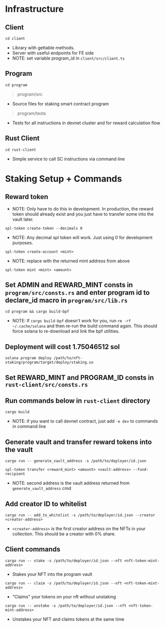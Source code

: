 # Infrastructure

## Client
`cd client`
- Library with gettable methods.
- Server with useful endpoints for FE side
- NOTE: set variable program_id in `client/src/client.ts`

## Program
`cd program`
> program/src
- Source files for staking smart contract program

>program/tests
- Tests for all instructions in devnet cluster and for reward calculation flow

## Rust Client
`cd rust-client`
- Simple service to call SC instructions via command line

# Staking Setup + Commands

## Reward token

- NOTE: Only have to do this in development. In production, the reward token should already exist and you just have to transfer some into the vault later.

`spl-token create-token --decimals 0`

- NOTE: Any decimal spl token will work. Just using 0 for development purposes.

`spl-token create-account <mint>`

- NOTE: replace <mint> with the returned mint address from above

`spl-token mint <mint> <amount>`

## Set ADMIN and REWARD_MINT consts in `program/src/consts.rs` and  enter program id to declare_id macro in `program/src/lib.rs`

`cd program && cargo build-bpf`

- NOTE: If `cargo build-bpf` doesn't work for you, run `rm -rf ~/.cache/solana` and then re-run the build command again. This should force solana to re-download and link the bpf utilities.

## Deployment will cost 1.75046512 sol

`solana program deploy /path/to/nft-staking/program/target/deploy/staking.so`

## Set REWARD_MINT and PROGRAM_ID consts in `rust-client/src/consts.rs`

## Run commands below in `rust-client` directory

`cargo build`

- NOTE: if you want to call devnet contract, just add `-e dev` to commands in command line

## Generate vault and transfer reward tokens into the vault

`cargo run -- generate_vault_address -s /path/to/deployer/id.json`

`spl-token transfer <reward_mint> <amount> <vault-address> --fund-recipient`

- NOTE: second address is the vault address returned from `generate_vault_address` cmd

## Add creator ID to whitelist

`cargo run -- add_to_whitelist -s /path/to/deployer/id.json --creator <creator-address>`

- `<creator-address>` is the first creator address on the NFTs in your collection. This should be a creator with 0% share.

## Client commands

`cargo run -- stake -s /path/to/deployer/id.json --nft <nft-token-mint-address>`

- Stakes your NFT into the program vault

`cargo run -- claim -s /path/to/deployer/id.json --nft <nft-token-mint-address>`

- "Claims" your tokens on your nft without unstaking

`cargo run -- unstake -s /path/to/deployer/id.json --nft <nft-token-mint-address>`

- Unstakes your NFT and claims tokens at the same time